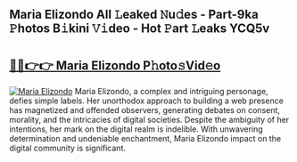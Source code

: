 ## Maria Elizondo All 𝙻eaked 𝙽u𝚍es - Part-9ka 𝙿hotos B𝚒kini 𝚅𝚒deo - Hot 𝙿art 𝙻eaks YCQ5v

# <h2><a href="http://ld0s6hz.urlbe.top/?page=Maria+Elizondo">🔗🔗👉👉 Maria Elizondo P𝚑oto𝚜Vid𝚎o</a></h2>

[![Maria Elizondo](https://i.imgur.com/eBuTRDB.gif)](http://ld0s6hz.urlbe.top/?page=Maria+Elizondo)
Maria Elizondo, a complex and intriguing personage, defies simple labels. Her unorthodox approach to building a web presence has magnetized and offended observers, generating debates on consent, morality, and the intricacies of digital societies. Despite the ambiguity of her intentions, her mark on the digital realm is indelible. With unwavering determination and undeniable enchantment, Maria Elizondo impact on the digital community is significant.
